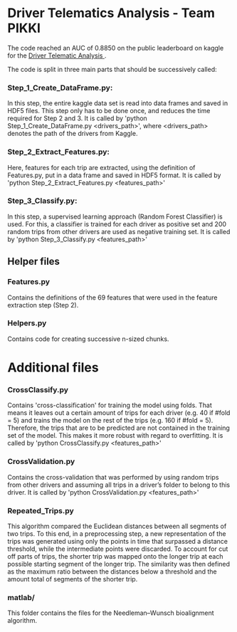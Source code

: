 # Driver Telematics Analysis - Team PIKKI

The code reached an AUC of 0.8850 on the public leaderboard on kaggle
for the [Driver Telematic Analysis
](http://www.kaggle.com/c/axa-driver-telematics-analysis/).

The code is split in three main parts that should be successively
called:

### Step_1_Create_DataFrame.py:

In this step, the entire kaggle data set is read into data frames and
saved in HDF5 files. This step only has to be done once, and reduces
the time required for Step 2 and 3. It is called by 'python
Step_1_Create_DataFrame.py <drivers_path>', where <drivers_path>
denotes the path of the drivers from Kaggle.


### Step_2_Extract_Features.py:

Here, features for each trip are extracted, using the definition of
Features.py, put in a data frame and saved in HDF5 format.
It is called by
'python Step_2_Extract_Features.py <features_path>'

### Step_3_Classify.py:

In this step, a supervised learning approach (Random Forest
Classifier) is used. For this, a classifier is trained for each driver
as positive set and 200 random trips from other drivers are used as
negative training set. It is called by
'python Step_3_Classify.py <features_path>'

## Helper files

### Features.py

Contains the definitions of the 69 features that were
used in the feature extraction step (Step 2).

### Helpers.py

Contains code for creating successive n-sized chunks.

# Additional files

### CrossClassify.py

Contains 'cross-classification' for training the model using
folds. That means it leaves out a certain amount of trips for each
driver (e.g. 40 if #fold = 5) and trains the model on the rest of the
trips (e.g. 160 if #fold = 5). Therefore, the trips that are to be
predicted are not contained in the training set of the model. This
makes it more robust with regard to overfitting. It is called by
'python CrossClassify.py <features_path>'

### CrossValidation.py

Contains the cross-validation that was performed by using random trips
from other drivers and assuming all trips in a driver’s folder to
belong to this driver. It is called by
'python CrossValidation.py <features_path>'

### Repeated_Trips.py

This algorithm compared the Euclidean distances between all
segments of two trips. To this end, in a preprocessing step, a new
representation of the trips was generated using only the points in
time that surpassed a distance threshold, while the intermediate
points were discarded. To account for cut off parts of trips, the
shorter trip was mapped onto the longer trip at each possible starting
segment of the longer trip. The similarity was then defined as the
maximum ratio between the distances below a threshold and the amount
total of segments of the shorter trip.


### matlab/

This folder contains the files for the Needleman–Wunsch bioalignment algorithm.